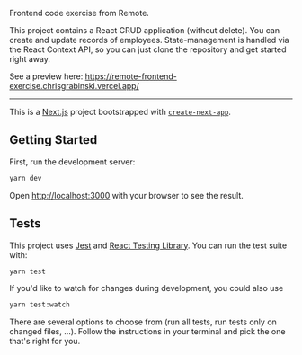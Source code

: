 Frontend code exercise from Remote.

This project contains a React CRUD application (without delete). You can create and update records of employees. State-management is handled via the React Context API, so you can just clone the repository and get started right away.

See a preview here: https://remote-frontend-exercise.chrisgrabinski.vercel.app/

---

This is a [Next.js](https://nextjs.org/) project bootstrapped with [`create-next-app`](https://github.com/vercel/next.js/tree/canary/packages/create-next-app).

## Getting Started

First, run the development server:

```bash
yarn dev
```

Open [http://localhost:3000](http://localhost:3000) with your browser to see the result.

## Tests

This project uses [Jest](https://jestjs.io/) and [React Testing Library](https://testing-library.com/docs/react-testing-library/intro/). You can run the test suite with:

```bash
yarn test
```

If you'd like to watch for changes during development, you could also use

```bash
yarn test:watch
```

There are several options to choose from (run all tests, run tests only on changed files, …). Follow the instructions in your terminal and pick the one that's right for you.

